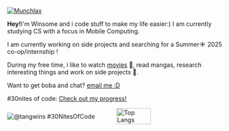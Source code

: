 
<div>
  <a href="https://pokemondb.net/pokedex/munchlax">
    <img src="https://img.pokemondb.net/sprites/diamond-pearl/shiny/munchlax.png" alt="Munchlax">
  </a>
  
  <p>
    <strong>Hey!</strong>I'm Winsome and i code stuff to make my life easier:) I am currently studying CS with a focus in Mobile Computing.
  </p>

  <p>
    I am currently working on side projects and searching for a Summer☀️ 2025 co-op/internship !
  </p>

  <p>
    During my free time, i like to watch <a href="https://letterboxd.com/pineapplebunss/">movies</a> 🍿, read mangas, research interesting things and work on side projects 💪.
  </p>

  <p>
    Want to get boba and chat? <a href="mailto:winsometang888@gmail.com">email me :D</a>
  </p>

  <p>
    #30nites of code: <a href="https://www.codedex.io/@tangwins/30-nites-of-code">Check out my progress!</a>
  </p>
  

  
  <div style="display: flex; align-items: center; gap: 50px;">
    <img src="https://www.codedex.io/api/petStatus?user=tangwins" alt="@tangwins #30NitesOfCode" style="width: auto;">
    <img src="https://github-readme-stats.vercel.app/api/top-langs/?username=WinsomeTang&layout=compact" alt="Top Langs" style="width: 40%;">
  </div>
</div>
<!--

**WinsomeTang/WinsomeTang** is a ✨ _special_ ✨ repository because its `README.md` (this file) appears on your GitHub profile.

Here are some ideas to get you started:

- 🔭 I’m currently working on ...
- 🌱 I’m currently learning ...
- 👯 I’m looking to collaborate on ...
- 🤔 I’m looking for help with ...
- 💬 Ask me about ...
- 📫 How to reach me: ...
- 😄 Pronouns: ...
- ⚡ Fun fact: ...
-->
